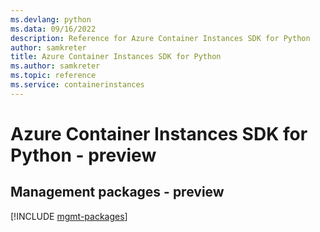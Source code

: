 ```yaml
---
ms.devlang: python
ms.data: 09/16/2022
description: Reference for Azure Container Instances SDK for Python
author: samkreter
title: Azure Container Instances SDK for Python
ms.author: samkreter
ms.topic: reference
ms.service: containerinstances
---
```

# Azure Container Instances SDK for Python - preview

## Management packages - preview
[!INCLUDE [mgmt-packages](container-instances-mgmt-index.md)]
